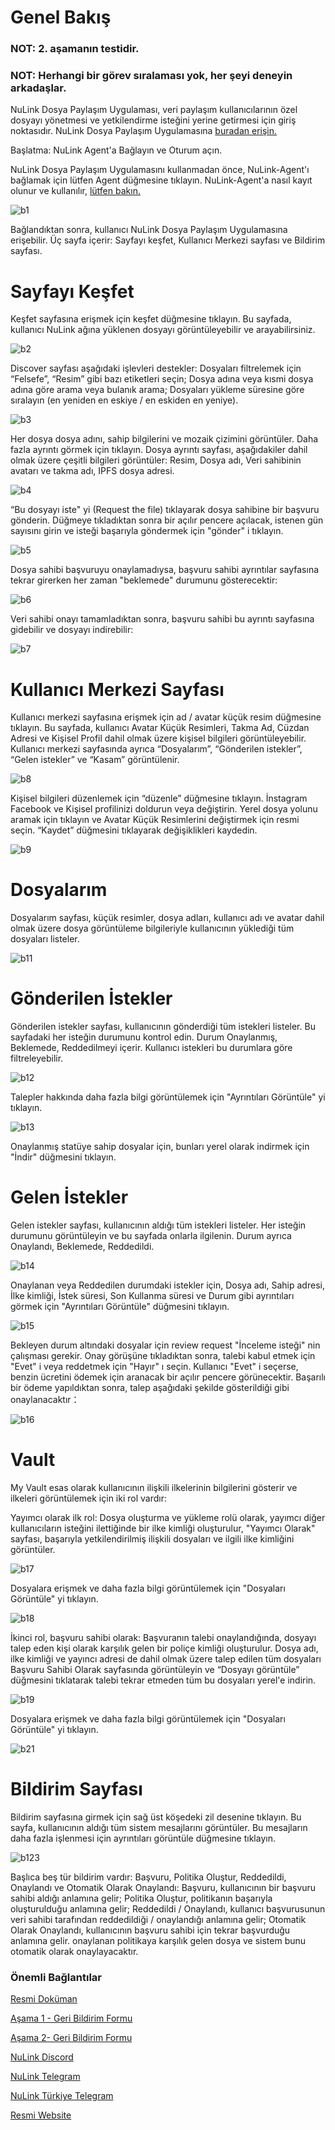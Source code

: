# Genel Bakış

### NOT: 2. aşamanın testidir.

### NOT: Herhangi bir görev sıralaması yok, her şeyi deneyin arkadaşlar.

NuLink Dosya Paylaşım Uygulaması, veri paylaşım kullanıcılarının özel dosyayı yönetmesi ve yetkilendirme isteğini yerine getirmesi için giriş noktasıdır. NuLink Dosya Paylaşım Uygulamasına [buradan erişin.](https://filetransfer.nulink.org/)

Başlatma: NuLink Agent'a Bağlayın ve Oturum açın.

NuLink Dosya Paylaşım Uygulamasını kullanmadan önce, NuLink-Agent'ı bağlamak için lütfen Agent düğmesine tıklayın. NuLink-Agent'a nasıl kayıt olunur ve kullanılır, [lütfen bakın.](https://github.com/brsbrc/Testnetler-ve-Rehberler/blob/main/NuLink/Duyuru/nulink-agent.md)

![b1](https://user-images.githubusercontent.com/107190154/198390704-6e5de4cc-cbd6-44a0-b916-b98026da79c7.png)

Bağlandıktan sonra, kullanıcı NuLink Dosya Paylaşım Uygulamasına erişebilir. Üç sayfa içerir: Sayfayı keşfet, Kullanıcı Merkezi sayfası ve Bildirim sayfası.

# Sayfayı Keşfet

Keşfet sayfasına erişmek için keşfet düğmesine tıklayın. Bu sayfada, kullanıcı NuLink ağına yüklenen dosyayı görüntüleyebilir ve arayabilirsiniz.

![b2](https://user-images.githubusercontent.com/107190154/198390758-89b84e6c-7b4f-4c78-848c-ea5cacee0713.png)

Discover sayfası aşağıdaki işlevleri destekler: Dosyaları filtrelemek için “Felsefe”, “Resim” gibi bazı etiketleri seçin; Dosya adına veya kısmi dosya adına göre arama veya bulanık arama; Dosyaları yükleme süresine göre sıralayın (en yeniden en eskiye / en eskiden en yeniye).

![b3](https://user-images.githubusercontent.com/107190154/198390807-74aeda73-9e35-4eed-b056-35c849a37103.png)

Her dosya dosya adını, sahip bilgilerini ve mozaik çizimini görüntüler. Daha fazla ayrıntı görmek için tıklayın. Dosya ayrıntı sayfası, aşağıdakiler dahil olmak üzere çeşitli bilgileri görüntüler: Resim, Dosya adı, Veri sahibinin avatarı ve takma adı, IPFS dosya adresi.

![b4](https://user-images.githubusercontent.com/107190154/198390861-0c0187ce-4354-47fd-a52b-afc5869985c4.png)

“Bu dosyayı iste" yi (Request the file) tıklayarak dosya sahibine bir başvuru gönderin. Düğmeye tıkladıktan sonra bir açılır pencere açılacak, istenen gün sayısını girin ve isteği başarıyla göndermek için "gönder" i tıklayın.

![b5](https://user-images.githubusercontent.com/107190154/198390912-48bc1617-a199-41b4-8a2e-320dc9ad0a39.png)

Dosya sahibi başvuruyu onaylamadıysa, başvuru sahibi ayrıntılar sayfasına tekrar girerken her zaman "beklemede" durumunu gösterecektir:

![b6](https://user-images.githubusercontent.com/107190154/198390950-1bca1c7f-faf3-4ab5-a472-9302d898a0e2.png)

Veri sahibi onayı tamamladıktan sonra, başvuru sahibi bu ayrıntı sayfasına gidebilir ve dosyayı indirebilir:

![b7](https://user-images.githubusercontent.com/107190154/198390999-3a2b5fea-cb96-45d9-b2ca-bfeb3384f9cb.png)

# Kullanıcı Merkezi Sayfası

Kullanıcı merkezi sayfasına erişmek için ad / avatar küçük resim düğmesine tıklayın. Bu sayfada, kullanıcı Avatar Küçük Resimleri, Takma Ad, Cüzdan Adresi ve Kişisel Profil dahil olmak üzere kişisel bilgileri görüntüleyebilir. Kullanıcı merkezi sayfasında ayrıca “Dosyalarım”, “Gönderilen istekler”, “Gelen istekler” ve “Kasam” görüntülenir.

![b8](https://user-images.githubusercontent.com/107190154/198391058-0b948a1b-99ac-4ee4-9fee-a33b37e04cfe.png)

Kişisel bilgileri düzenlemek için “düzenle” düğmesine tıklayın. İnstagram Facebook ve Kişisel profilinizi doldurun veya değiştirin. Yerel dosya yolunu aramak için tıklayın ve Avatar Küçük Resimlerini değiştirmek için resmi seçin. “Kaydet” düğmesini tıklayarak değişiklikleri kaydedin.

![b9](https://user-images.githubusercontent.com/107190154/198391093-09f7df5f-d4bd-49b8-9e2b-fd07c3ea6e9a.png)

# Dosyalarım

Dosyalarım sayfası, küçük resimler, dosya adları, kullanıcı adı ve avatar dahil olmak üzere dosya görüntüleme bilgileriyle kullanıcının yüklediği tüm dosyaları listeler.

![b11](https://user-images.githubusercontent.com/107190154/198391147-45a91a8e-42d9-4d50-8d3c-abad362f3c19.png)

# Gönderilen İstekler

Gönderilen istekler sayfası, kullanıcının gönderdiği tüm istekleri listeler. Bu sayfadaki her isteğin durumunu kontrol edin. Durum Onaylanmış, Beklemede, Reddedilmeyi içerir. Kullanıcı istekleri bu durumlara göre filtreleyebilir.

![b12](https://user-images.githubusercontent.com/107190154/198391200-c6529d0f-6e2e-481a-ba13-d2465d6a10d9.png)

Talepler hakkında daha fazla bilgi görüntülemek için "Ayrıntıları Görüntüle" yi tıklayın.

![b13](https://user-images.githubusercontent.com/107190154/198391244-e3f47193-5eed-4af8-af11-e970dfafc927.png)

Onaylanmış statüye sahip dosyalar için, bunları yerel olarak indirmek için "İndir" düğmesini tıklayın.

# Gelen İstekler

Gelen istekler sayfası, kullanıcının aldığı tüm istekleri listeler. Her isteğin durumunu görüntüleyin ve bu sayfada onlarla ilgilenin. Durum ayrıca Onaylandı, Beklemede, Reddedildi.

![b14](https://user-images.githubusercontent.com/107190154/198391284-5c7ec5c7-d74e-4066-9597-25c606d19d7c.png)

Onaylanan veya Reddedilen durumdaki istekler için, Dosya adı, Sahip adresi, İlke kimliği, İstek süresi, Son Kullanma süresi ve Durum gibi ayrıntıları görmek için "Ayrıntıları Görüntüle" düğmesini tıklayın.

![b15](https://user-images.githubusercontent.com/107190154/198391325-e0423618-563a-4f07-a924-1decc971ed62.png)

Bekleyen durum altındaki dosyalar için review request "İnceleme isteği" nin çalışması gerekir. Onay görüşüne tıkladıktan sonra, talebi kabul etmek için "Evet" i veya reddetmek için "Hayır" ı seçin. Kullanıcı "Evet" i seçerse, benzin ücretini ödemek için aranacak bir açılır pencere görünecektir. Başarılı bir ödeme yapıldıktan sonra, talep aşağıdaki şekilde gösterildiği gibi onaylanacaktır：

![b16](https://user-images.githubusercontent.com/107190154/198391381-6a584d61-764a-4433-a675-24f0571ebf31.png)

# Vault

My Vault esas olarak kullanıcının ilişkili ilkelerinin bilgilerini gösterir ve ilkeleri görüntülemek için iki rol vardır:

Yayımcı olarak ilk rol: Dosya oluşturma ve yükleme rolü olarak, yayımcı diğer kullanıcıların isteğini ilettiğinde bir ilke kimliği oluşturulur, "Yayımcı Olarak" sayfası, başarıyla yetkilendirilmiş ilişkili dosyaları ve ilgili ilke kimliğini görüntüler.

![b17](https://user-images.githubusercontent.com/107190154/198391435-70244098-24a6-446a-9caf-154207329f96.png)

Dosyalara erişmek ve daha fazla bilgi görüntülemek için "Dosyaları Görüntüle" yi tıklayın.

![b18](https://user-images.githubusercontent.com/107190154/198391489-f143845d-1e84-4fcf-8b44-4f7413948b5a.png)

İkinci rol, başvuru sahibi olarak: Başvuranın talebi onaylandığında, dosyayı talep eden kişi olarak karşılık gelen bir poliçe kimliği oluşturulur. Dosya adı, ilke kimliği ve yayıncı adresi de dahil olmak üzere talep edilen tüm dosyaları Başvuru Sahibi Olarak sayfasında görüntüleyin ve “Dosyayı görüntüle” düğmesini tıklatarak talebi tekrar etmeden tüm bu dosyaları yerel'e indirin.

![b19](https://user-images.githubusercontent.com/107190154/198391534-63557d9c-5d97-48d4-802c-277812d01b78.png)

Dosyalara erişmek ve daha fazla bilgi görüntülemek için "Dosyaları Görüntüle" yi tıklayın.

![b21](https://user-images.githubusercontent.com/107190154/198391586-2b10aadf-df5b-4fe5-b87d-cc5a4d40eb46.png)

# Bildirim Sayfası

Bildirim sayfasına girmek için sağ üst köşedeki zil desenine tıklayın. Bu sayfa, kullanıcının aldığı tüm sistem mesajlarını görüntüler. Bu mesajların daha fazla işlenmesi için ayrıntıları görüntüle düğmesine tıklayın.

![b123](https://user-images.githubusercontent.com/107190154/198391644-4c74b291-3ad1-4bd1-a4ab-b787342ce78b.png)

Başlıca beş tür bildirim vardır: Başvuru, Politika Oluştur, Reddedildi, Onaylandı ve Otomatik Olarak Onaylandı: Başvuru, kullanıcının bir başvuru sahibi aldığı anlamına gelir; Politika Oluştur, politikanın başarıyla oluşturulduğu anlamına gelir; Reddedildi / Onaylandı, kullanıcı başvurusunun veri sahibi tarafından reddedildiği / onaylandığı anlamına gelir; Otomatik Olarak Onaylandı, kullanıcının başvuru sahibi için tekrar başvurduğu anlamına gelir. onaylanan politikaya karşılık gelen dosya ve sistem bunu otomatik olarak onaylayacaktır.

### Önemli Bağlantılar

[Resmi Doküman](https://docs.nulink.org/products/testnet)

[Aşama 1 - Geri Bildirim Formu](https://docs.google.com/forms/d/e/1FAIpQLSep0rgPRcMd2kUhz53GYmBoktu-u-8npU2DakmzGpmpCmYZPw/viewform)

[Aşama 2- Geri Bildirim Formu](https://docs.google.com/forms/d/e/1FAIpQLSfyXt9u_in78ETutHcWPCg2AuaRjdCvtb1WBeiGJXGLcX8oiA/viewform)

[NuLink Discord](https://discord.gg/Aqaumg4C)

[NuLink Telegram](https://t.me/NuLink2021)

[NuLink Türkiye Telegram](https://t.me/NuLink_Turkey)

[Resmi Website](https://www.nulink.org/)
